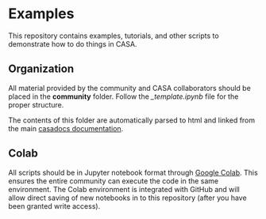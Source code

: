 # Examples
This repository contains examples, tutorials, and other scripts to demonstrate how to do things in CASA. 

## Organization
All material provided by the community and CASA collaborators should be placed in the **community** folder.  Follow the *\_template.ipynb* file for the proper structure.

The contents of this folder are automatically parsed to html and linked from the main [casadocs documentation](https://casadocs.readthedocs.io/en/stable/).

## Colab
All scripts should be in Jupyter notebook format through [Google Colab](https://colab.research.google.com).  This ensures the entire community can execute the code in the same environment.  The Colab environment is integrated with GitHub and will allow direct saving of new notebooks in to this repository (after you have been granted write access).
